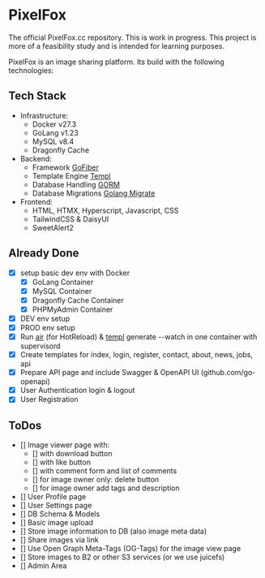 # PixelFox

The official PixelFox.cc repository. This is work in progress.
This project is more of a feasibility study and is intended for learning purposes.

PixelFox is an image sharing platform. Its build with the following technologies:

## Tech Stack

* Infrastructure:
  * Docker v27.3
  * GoLang v1.23
  * MySQL v8.4
  * Dragonfly Cache
* Backend:
  * Framework [GoFiber](https://github.com/gofiber/fiber)
  * Template Engine [Templ](https://github.com/a-h/templ)
  * Database Handling [GORM](https://github.com/go-gorm/gorm)
  * Database Migrations [Golang Migrate](https://github.com/golang-migrate/migrate)
* Frontend:
  * HTML, HTMX, Hyperscript, Javascript, CSS
  * TailwindCSS & DaisyUI
  * SweetAlert2

## Already Done

* [X] setup basic dev env with Docker
  * [X] GoLang Container
  * [X] MySQL Container
  * [X] Dragonfly Cache Container
  * [X] PHPMyAdmin Container
* [X] DEV env setup
* [X] PROD env setup
* [X] Run [air](https://github.com/air-verse/air) (for HotReload) & [templ](https://github.com/a-h/templ) generate --watch in one container with supervisord
* [X] Create templates for index, login, register, contact, about, news, jobs, api
* [X] Prepare API page and include Swagger & OpenAPI UI (github.com/go-openapi)
* [X] User Authentication login & logout
* [X] User Registration

## ToDos

* [] Image viewer page with:
  * [] with download button
  * [] with like button
  * [] with comment form and list of comments
  * [] for image owner only: delete button
  * [] for image owner add tags and description
* [] User Profile page
* [] User Settings page
* [] DB Schema & Models
* [] Basic image upload
* [] Store image information to DB (also image meta data)
* [] Share images via link
* [] Use Open Graph Meta-Tags (OG-Tags) for the image view page
* [] Store images to B2 or other S3 services (or we use juicefs)
* [] Admin Area
